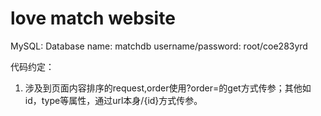 # love match website

MySQL:
Database name: matchdb
username/password: root/coe283yrd

代码约定：
1. 涉及到页面内容排序的request,order使用?order=的get方式传参；其他如id，type等属性，通过url本身/{id}方式传参。